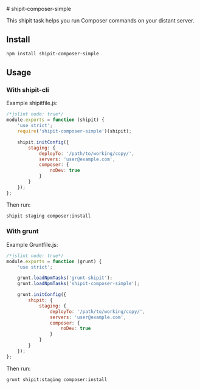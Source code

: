 # shipit-composer-simple

This shipit task helps you run Composer commands on your distant server.

## Install
```bash
npm install shipit-composer-simple
```

## Usage

### With shipit-cli
Example shipitfile.js:
```js
/*jslint node: true*/
module.exports = function (shipit) {
    'use strict';
    require('shipit-composer-simple')(shipit);

    shipit.initConfig({
        staging: {
            deployTo: '/path/to/working/copy/',
            servers: 'user@example.com',
            composer: {
                noDev: true
            }
        }
    });
};
```

Then run:
```bash
shipit staging composer:install
```

### With grunt
Example Gruntfile.js:
```js
/*jslint node: true*/
module.exports = function (grunt) {
    'use strict';

    grunt.loadNpmTasks('grunt-shipit');
    grunt.loadNpmTasks('shipit-composer-simple');

    grunt.initConfig({
        shipit: {
            staging: {
                deployTo: '/path/to/working/copy/',
                servers: 'user@example.com',
                composer: {
                    noDev: true
                }
            }
        }
    });
};
```

Then run:
```bash
grunt shipit:staging composer:install
```
